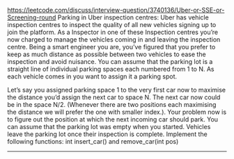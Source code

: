 https://leetcode.com/discuss/interview-question/3740136/Uber-or-SSE-or-Screening-round
Parking in Uber inspection centres: Uber has vehicle inspection centres to inspect the quality of all new vehicles signing up to join the platform. As a Inspector in one of these Inspection centres you’re now charged to manage the vehicles coming in and leaving the inspection centre. Being a smart engineer you are, you’ve figured that you prefer to keep as much distance as possible between two vehicles to ease the inspection and avoid nuisance. You can assume that the parking lot is a straight line of individual parking spaces each numbered from 1 to N. As each vehicle comes in you want to assign it a parking spot.

Let’s say you assigned parking space 1 to the very first car now to maximise the distance you’d assign the next car to space N.
The next car now could be in the space N/2. (Whenever there are two positions each maximising the distance we will prefer the one with smaller index.).
Your problem now is to figure out the position at which the next incoming car should park. You can assume that the parking lot was empty when you started.
Vehicles leave the parking lot once their inspection is complete.
Implement the following functions: int insert_car() and remove_car(int pos)

-------
